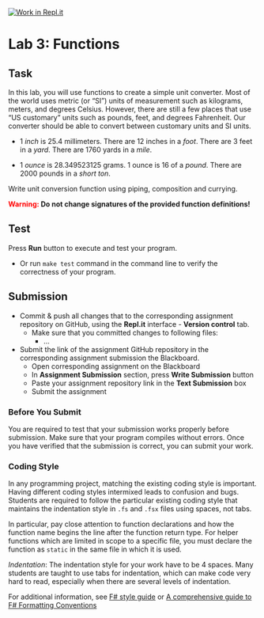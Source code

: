 [![Work in Repl.it](https://classroom.github.com/assets/work-in-replit-14baed9a392b3a25080506f3b7b6d57f295ec2978f6f33ec97e36a161684cbe9.svg)](https://classroom.github.com/online_ide?assignment_repo_id=4265113&assignment_repo_type=AssignmentRepo)
# Lab 3: Functions

## Task

In this lab, you will use functions to create a simple unit converter. Most of the world uses metric (or
“SI”) units of measurement such as kilograms, meters, and degrees Celsius. However, there are still a few
places that use “US customary” units such as pounds, feet, and degrees Fahrenheit. Our converter should be
able to convert between customary units and SI units.

- 1 *inch* is 25.4 millimeters. There are 12 inches in a *foot*. There are 3 feet in a *yard*. There are 1760 yards in a *mile*.

- 1 *ounce* is 28.349523125 grams. 1 ounce is 16 of a *pound*. There are 2000 pounds in a *short ton*.

Write unit conversion function using piping, composition and currying.

<span style="font-weight:bold"><span style="color:red">Warning:</span> Do not change signatures of the provided function definitions!</span>

## Test

Press **Run** button to execute and test your program.

- Or run `make test` command in the command line to verify the correctness of your program.

## Submission

- Commit & push all changes that to the corresponding assignment repository on GitHub, using the **Repl.it** interface - **Version control** tab.
  - Make sure that you committed changes to following files:
    - ...
- Submit the link of the assignment GitHub repository in the corresponding assignment submission the Blackboard.
  - Open corresponding assignment on the Blackboard
  - In **Assignment Submission** section, press **Write Submission** button
  - Paste your assignment repository link in the **Text Submission** box
  - Submit the assignment

### Before You Submit

You are required to test that your submission works properly before submission. Make sure that your program compiles without errors. Once you have verified that the submission is correct, you can submit your work.

### Coding Style

In any programming project, matching the existing coding style is important. Having different coding styles intermixed leads to confusion and bugs. Students are required to follow the particular existing coding style that maintains the indentation style in `.fs` and `.fsx` files using spaces, not tabs.

In particular, pay close attention to function declarations and how the function name begins the line after the function return type. For helper functions which are limited in scope to a specific file, you must declare the function as `static` in the same file in which it is used.

*Indentation*: The indentation style for your work have to be 4 spaces. Many students are taught to use tabs for indentation, which can make code very hard to read, especially when there are several levels of indentation.

For additional information, see [F# style guide](https://docs.microsoft.com/en-us/dotnet/fsharp/style-guide/) or [A comprehensive guide to F# Formatting Conventions](https://github.com/fsprojects/fantomas/blob/master/docs/FormattingConventions.md)
